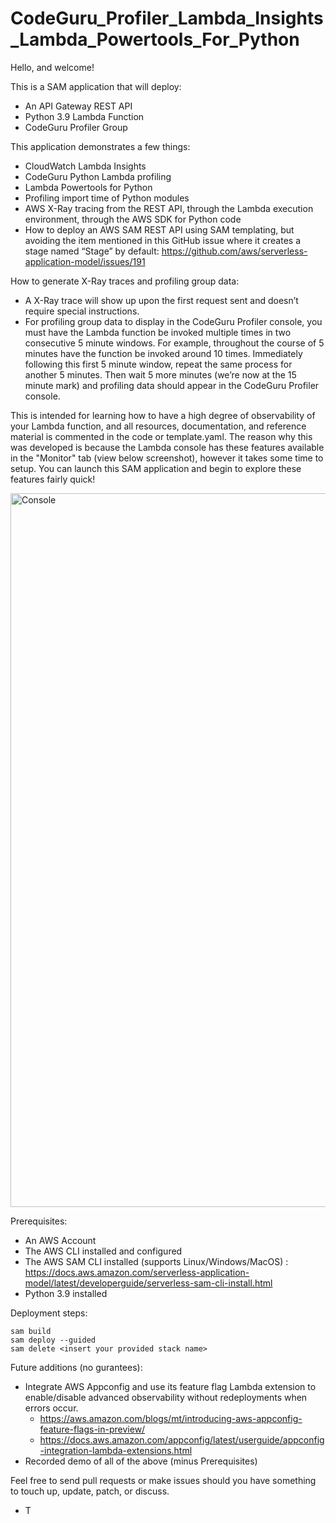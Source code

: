 # CodeGuru_Profiler_Lambda_Insights_Lambda_Powertools_For_Python

Hello, and welcome!

This is a SAM application that will deploy:

- An API Gateway REST API
- Python 3.9 Lambda Function
- CodeGuru Profiler Group

This application demonstrates a few things:

- CloudWatch Lambda Insights
- CodeGuru Python Lambda profiling
- Lambda Powertools for Python
- Profiling import time of Python modules
- AWS X-Ray tracing from the REST API, through the Lambda execution environment, through the AWS SDK for Python code
- How to deploy an AWS SAM REST API using SAM templating, but avoiding the item mentioned in this GitHub issue where it creates a stage named “Stage” by default: https://github.com/aws/serverless-application-model/issues/191

How to generate X-Ray traces and profiling group data:
- A X-Ray trace will show up upon the first request sent and doesn’t require special instructions.
- For profiling group data to display in the CodeGuru Profiler console, you must have the Lambda function be invoked multiple times in two consecutive 5 minute windows. For example, throughout the course of 5 minutes have the function be invoked around 10 times. Immediately following this first 5 minute window, repeat the same process for another 5 minutes. Then wait 5 more minutes (we’re now at the 15 minute mark) and profiling data should appear in the CodeGuru Profiler console.

This is intended for learning how to have a high degree of observability of your Lambda function, and all resources, documentation, and reference material is commented in the code or template.yaml. The reason why this was developed is because the Lambda console has these features available in the "Monitor" tab (view below screenshot), however it takes some time to setup. You can launch this SAM application and begin to explore these features fairly quick!

<img width="1142" alt="Console" src="https://user-images.githubusercontent.com/22535268/160693385-ec7b95d1-fdd2-4b85-88ca-86716c3b05f1.png">

Prerequisites:
- An AWS Account
- The AWS CLI installed and configured
- The AWS SAM CLI installed (supports Linux/Windows/MacOS) : https://docs.aws.amazon.com/serverless-application-model/latest/developerguide/serverless-sam-cli-install.html
- Python 3.9 installed

Deployment steps:
```
sam build
sam deploy --guided
sam delete <insert your provided stack name>
```

Future additions (no gurantees):
- Integrate AWS Appconfig and use its feature flag Lambda extension to enable/disable advanced observability without redeployments when errors occur.
  - https://aws.amazon.com/blogs/mt/introducing-aws-appconfig-feature-flags-in-preview/
  - https://docs.aws.amazon.com/appconfig/latest/userguide/appconfig-integration-lambda-extensions.html
 - Recorded demo of all of the above (minus Prerequisites)

Feel free to send pull requests or make issues should you have something to touch up, update, patch, or discuss.

- T

